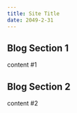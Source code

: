 ```yaml
---
title: Site Title
date: 2049-2-31
---
```


## Blog Section 1

content #1

## Blog Section 2

content #2
